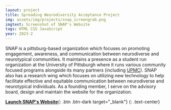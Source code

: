 ```yaml
---
layout: project
title: Spreading Neurodiversity Acceptance Project
img: assets/img/projects/snap_screengrab.png
imgtext: Screenshot of SNAP's Website
tags: HTML CSS JavaScript
year: 2023-2
---
```

SNAP is a pittsburg-based organization which focuses on promoting engagement, awareness, and communication between neurodiverse and neurotypical communities. It maintains a presence as a student run organization at the University of Pittsburgh where it runs various community focused programs alongside its many partners (including [UPMC](https://www.upmc.com/)). SNAP also has a research wing which focuses on utilizing new technology to help facilitate effective and equitable communication between neurodiverse and neurotypical individuals. As a founding member, I serve on the advisory board, design and maintain the website for the organization.

[**Launch SNAP's Website**](https://snapfse.com/){: .btn .btn-dark target="_blank"}
{: .text-center}
